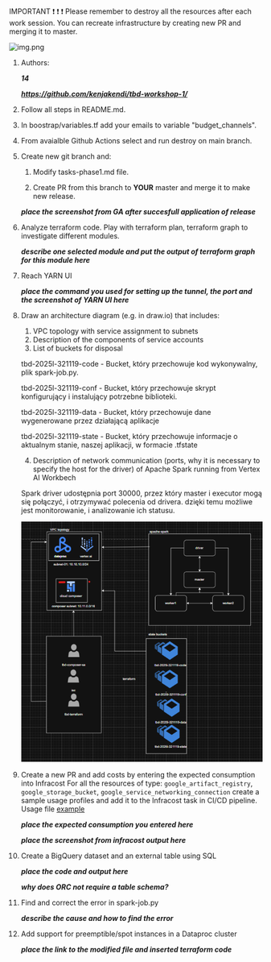 IMPORTANT ❗ ❗ ❗ Please remember to destroy all the resources after each work session. You can recreate infrastructure by creating new PR and merging it to master.

![img.png](doc/figures/destroy.png)

1. Authors:

   ***14***

   ***https://github.com/kenjakendi/tbd-workshop-1/***

2. Follow all steps in README.md.

3. In boostrap/variables.tf add your emails to variable "budget_channels".

4. From avaialble Github Actions select and run destroy on main branch.

5. Create new git branch and:
    1. Modify tasks-phase1.md file.

    2. Create PR from this branch to **YOUR** master and merge it to make new release.

    ***place the screenshot from GA after succesfull application of release***


6. Analyze terraform code. Play with terraform plan, terraform graph to investigate different modules.

    ***describe one selected module and put the output of terraform graph for this module here***

7. Reach YARN UI

   ***place the command you used for setting up the tunnel, the port and the screenshot of YARN UI here***

8. Draw an architecture diagram (e.g. in draw.io) that includes:
    1. VPC topology with service assignment to subnets
    2. Description of the components of service accounts
    3. List of buckets for disposal

    tbd-2025l-321119-code - Bucket, który przechowuje kod wykonywalny, plik spark-job.py.

    tbd-2025l-321119-conf - Bucket, który przechowuje skrypt konfigurujący i instalujący potrzebne biblioteki.

    tbd-2025l-321119-data - Bucket, który przechowuje dane wygenerowane przez działającą aplikacje

    tbd-2025l-321119-state - Bucket, który przechowuje informacje o aktualnym stanie, naszej aplikacji, w formacie .tfstate

    4. Description of network communication (ports, why it is necessary to specify the host for the driver) of Apache Spark running from Vertex AI Workbech

    Spark driver udostępnia port 30000, przez który master i executor mogą się połączyć, i otrzymywać polecenia od drivera. dzięki temu możliwe jest monitorowanie, i analizowanie ich statusu.

    ![img.png](doc/figures/diagram.png)

9. Create a new PR and add costs by entering the expected consumption into Infracost
For all the resources of type: `google_artifact_registry`, `google_storage_bucket`, `google_service_networking_connection`
create a sample usage profiles and add it to the Infracost task in CI/CD pipeline. Usage file [example](https://github.com/infracost/infracost/blob/master/infracost-usage-example.yml)

   ***place the expected consumption you entered here***

   ***place the screenshot from infracost output here***

10. Create a BigQuery dataset and an external table using SQL

    ***place the code and output here***

    ***why does ORC not require a table schema?***

11. Find and correct the error in spark-job.py

    ***describe the cause and how to find the error***

12. Add support for preemptible/spot instances in a Dataproc cluster

    ***place the link to the modified file and inserted terraform code***


